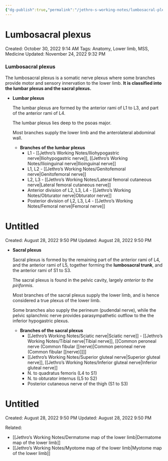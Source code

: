```yaml
---
{"dg-publish":true,"permalink":"/jethro-s-working-notes/lumbosacral-plexus/","dgPassFrontmatter":true}
---
```



# Lumbosacral plexus

Created: October 30, 2022 9:14 AM
Tags: Anatomy, Lower limb, MSS, Medicine
Updated: November 24, 2022 9:32 PM

### Lumbosacral plexus

The lumbosacral plexus is a somatic nerve plexus where some branches provide motor and sensory innervation to the lower limb. ************************************************************************It is classified into the lumbar plexus and the sacral plexus.************************************************************************

- **************************Lumbar plexus**************************
    
    The lumbar plexus are formed by the anterior rami of L1 to L3, and part of the anterior rami of L4.
    
    The lumbar plexus lies deep to the psoas major.
    
    Most branches supply the lower limb and the anterolateral abdominal wall.
    
    - **********************************************************Branches of the lumbar plexus**********************************************************
        - L1 - [[Jethro’s Working Notes/Iliohypogastric nerve\|Iliohypogastric nerve]], [[Jethro’s Working Notes/Ilioinguinal nerve\|Ilioinguinal nerve]]
        - L1, L2 - [[Jethro’s Working Notes/Genitofemoral nerve\|Genitofemoral nerve]]
        - L2, L3 - [[Jethro’s Working Notes/Lateral femoral cutaneous nerve\|Lateral femoral cutaneous nerve]]
        - Anterior division of L2, L3, L4 - [[Jethro’s Working Notes/Obturator nerve\|Obturator nerve]]
        - Posterior division of L2, L3, L4 - [[Jethro’s Working Notes/Femoral nerve\|Femoral nerve]]
        
        
<div class="transclusion internal-embed is-loaded"><div class="markdown-embed">





# Untitled

Created: August 28, 2022 9:50 PM
Updated: August 28, 2022 9:50 PM

</div></div>

        
- **************************Sacral plexus**************************
    
    Sacral plexus is formed by the remaining part of the anterior rami of L4, and the anterior rami of L5, together forming the **********************lumbosacral trunk**********************, and the anterior rami of S1 to S3.
    
    The sacral plexus is found in the pelvic cavity, largely *anterior to the piriformis*.
    
    Most branches of the sacral plexus supply the lower limb, and is hence considered a true plexus of the lower limb. 
    
    Some branches also supply the perineum (pudendal nerve), while the pelvic splanchnic nerve provides parasympathetic outflow to the the inferior hypogastric plexus.
    
    - **********************************************************Branches of the sacral plexus**********************************************************
        - [[Jethro’s Working Notes/Sciatic nerve\|Sciatic nerve]] - [[Jethro’s Working Notes/Tibial nerve\|Tibial nerve]], [[Common peroneal nerve (Common fibular [[nerve)\|Common peroneal nerve (Common fibular [[nerve)]]]]
        - [[Jethro’s Working Notes/Superior gluteal nerve\|Superior gluteal nerve]], [[Jethro’s Working Notes/Inferior gluteal nerve\|Inferior gluteal nerve]]
        - N. to quadratus femoris (L4 to S1)
        - N. to obturator internus (L5 to S2)
        - Posterior cutaneous nerve of the thigh (S1 to S3)
        
        
<div class="transclusion internal-embed is-loaded"><div class="markdown-embed">





# Untitled

Created: August 28, 2022 9:50 PM
Updated: August 28, 2022 9:50 PM

</div></div>

        

Related:

- [[Jethro’s Working Notes/Dermatome map of the lower limb\|Dermatome map of the lower limb]]
- [[Jethro’s Working Notes/Myotome map of the lower limb\|Myotome map of the lower limb]]